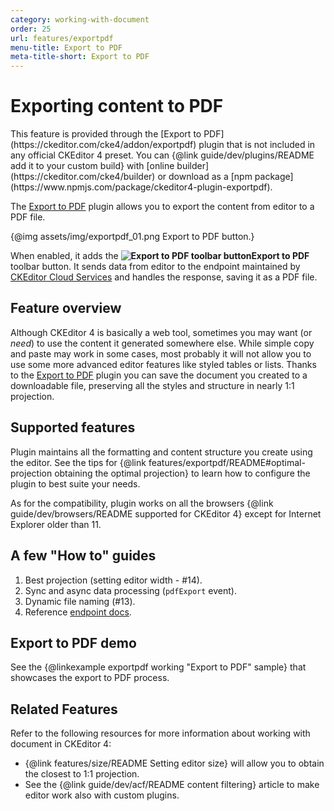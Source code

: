 ```yaml
---
category: working-with-document
order: 25
url: features/exportpdf
menu-title: Export to PDF
meta-title-short: Export to PDF
---
```

<!--
Copyright (c) 2003-2020, CKSource - Frederico Knabben. All rights reserved.
For licensing, see LICENSE.md.
-->

# Exporting content to PDF

<info-box info="">
	This feature is provided through the [Export to PDF](https://ckeditor.com/cke4/addon/exportpdf) plugin that is not included in any official CKEditor 4 preset. You can {@link guide/dev/plugins/README add it to your custom build} with [online builder](https://ckeditor.com/cke4/builder) or download as a [npm package](https://www.npmjs.com/package/ckeditor4-plugin-exportpdf).
</info-box>

The [Export to PDF](https://ckeditor.com/cke4/addon/pastefromword) plugin allows you to export the content from editor to a PDF file.

{@img assets/img/exportpdf_01.png Export to PDF button.}

When enabled, it adds the **<img class="inline" src="%BASE_PATH%/assets/img/exportpdf-button.png" alt="Export to PDF toolbar button">Export to PDF** toolbar button. It sends data from editor to the endpoint maintained by [CKEditor Cloud Services](https://ckeditor.com/ckeditor-cloud-services/) and handles the response, saving it as a PDF file.

## Feature overview

Although CKEditor 4 is basically a web tool, sometimes you may want (or *need*) to use the content it generated somewhere else. While simple copy and paste may work in some cases, most probably it will not allow you to use some more advanced editor features like styled tables or lists. Thanks to the [Export to PDF](https://ckeditor.com/cke4/addon/pastefromword) plugin you can save the document you created to a downloadable file, preserving all the styles and structure in nearly 1:1 projection.

## Supported features

Plugin maintains all the formatting and content structure you create using the editor. See the tips for {@link features/exportpdf/README#optimal-projection obtaining the optimal projection} to learn how to configure the plugin to best suite your needs.

As for the compatibility, plugin works on all the browsers {@link guide/dev/browsers/README supported for CKEditor 4} except for Internet Explorer older than 11.

## A few "How to" guides

1.  Best projection (setting editor width - #14).
2.  Sync and async data processing (`pdfExport` event).
3.  Dynamic file naming (#13).
4.  Reference [endpoint docs](https://pdf-converter.cke-cs.com/docs).

## Export to PDF demo

See the {@linkexample exportpdf working "Export to PDF" sample} that showcases the export to PDF process.

## Related Features

Refer to the following resources for more information about working with document in CKEditor 4:

* {@link features/size/README Setting editor size} will allow you to obtain the closest to 1:1 projection.
* See the {@link guide/dev/acf/README content filtering} article to make editor work also with custom plugins.
